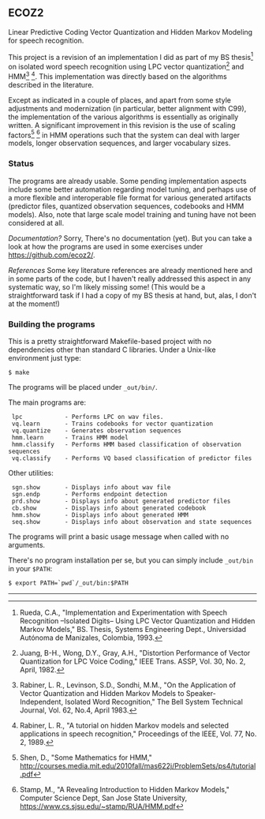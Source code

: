 ## ECOZ2

Linear Predictive Coding Vector Quantization and
Hidden Markov Modeling for speech recognition.

This project is a revision of an implementation I did as part
of my BS thesis[^ecoz] on isolated word speech recognition
using LPC vector quantization[^juang82] and HMM[^rab83] [^rab89].
This implementation was directly based on the algorithms
described in the literature.

Except as indicated in a couple of places, and apart from some style
adjustments and modernization (in particular, better alignment with C99),
the implementation of the various algorithms is essentially as
originally written.
A significant improvement in this revision is the use of scaling
factors[^shen] [^stamp] in HMM operations such that the system can
deal with larger models, longer observation sequences, and
larger vocabulary sizes.

### Status

The programs are already usable.
Some pending implementation aspects include some better automation
regarding model tuning, and perhaps use of a more flexible and
interoperable file format for various generated artifacts
(predictor files, quantized observation sequences, codebooks and HMM models).
Also, note that large scale model training and tuning have not been
considered at all.

*Documentation?* Sorry, There's no documentation (yet).
But you can take a look at how the programs are used in some exercises
under https://github.com/ecoz2/.

*References*  Some key literature references are already mentioned here
and in some parts of the code, but I haven't really addressed this
aspect in any systematic way, so I'm likely missing some!
(This would be a straightforward task if I had a copy of my BS thesis
at hand, but, alas, I don't at the moment!)


### Building the programs

This is a pretty straightforward Makefile-based project with
no dependencies other than standard C libraries.
Under a Unix-like environment just type:

```
$ make
```

The programs will be placed under `_out/bin/`.

The main programs are:

```
 lpc            - Performs LPC on wav files.
 vq.learn       - Trains codebooks for vector quantization
 vq.quantize    - Generates observation sequences
 hmm.learn      - Trains HMM model
 hmm.classify   - Performs HMM based classification of observation sequences
 vq.classify    - Performs VQ based classification of predictor files
```

Other utilities:

```
 sgn.show       - Displays info about wav file
 sgn.endp       - Performs endpoint detection
 prd.show       - Displays info about generated predictor files
 cb.show        - Displays info about generated codebook
 hmm.show       - Displays info about generated HMM
 seq.show       - Displays info about observation and state sequences
```

The programs will print a basic usage message when called with no arguments.

There's no program installation per se, but you can simply include
`_out/bin` in your `$PATH`:

```
$ export PATH=`pwd`/_out/bin:$PATH
```

----

[^ecoz]: Rueda, C.A.,
"Implementation and Experimentation with Speech Recognition
–Isolated Digits– Using LPC Vector
Quantization and Hidden Markov Models," BS. Thesis,
Systems Engineering Dept.,
Universidad Autónoma de Manizales, Colombia, 1993.

[^juang82]: Juang, B-H., Wong, D.Y., Gray, A.H.,
"Distortion Performance of Vector Quantization for LPC Voice Coding,"
IEEE Trans. ASSP, Vol. 30, No. 2, April, 1982.

[^rab83]: Rabiner, L. R., Levinson, S.D., Sondhi, M.M.,
"On the Application of Vector Quantization and Hidden Markov Models to
Speaker-Independent, Isolated Word Recognition,"
The Bell System Technical Journal, Vol. 62, No.4, April 1983.

[^rab89]: Rabiner, L. R., "A tutorial on hidden Markov models and
selected applications in speech recognition,"
Proceedings of the IEEE, Vol. 77, No. 2, 1989.

[^shen]: Shen, D., "Some Mathematics for HMM,"
http://courses.media.mit.edu/2010fall/mas622j/ProblemSets/ps4/tutorial.pdf

[^stamp]: Stamp, M., "A Revealing Introduction to Hidden Markov
Models," Computer Science Dept, San Jose State University,
https://www.cs.sjsu.edu/~stamp/RUA/HMM.pdf
